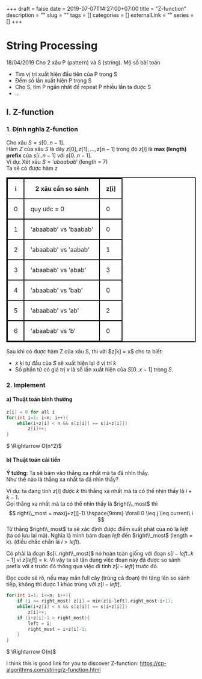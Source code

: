 +++ 
draft = false
date = 2019-07-07T14:27:00+07:00
title = "Z-function"
description = ""
slug = "" 
tags = []
categories = []
externalLink = ""
series = []
+++
<style>
    th, td {
        padding: 1.0rem;
    }
    table, th, td {
      border: 2px solid black;
    }
 </style>
# String Processing
18/04/2019
Cho 2 xâu P (pattern) và S (string). Mộ số bài toán  

- Tìm vị trí xuất hiện đầu tiên của P trong S
- Đếm số lần xuất hiện P trong S
- Cho S, tìm P ngắn nhất để repeat P nhiều lần ta được S
- ...

## I.  Z-function
### 1. Định nghĩa Z-function
Cho xâu $S = s[0..n-1]$.  
Hàm $Z$ của xâu $S$ là dãy $z[0], z[1], ..., z[n-1]$ trong đó $z[i]$ là **max (length) prefix** của $s[i..n-1]$ với $s[0..n-1]$.  
Ví dụ: Xét xâu $S = 'abaabab'$ (length = 7)  
Ta sẽ có được hàm z

<center>

 i | 2 xâu cần so sánh | z[i] 
---|-------------------|------
 0 | quy ước = 0       |  0   
 1 | 'abaabab' vs 'baabab' | 0
 2 | 'abaabab' vs 'aabab'  | 1
 3 | 'abaabab' vs 'abab'   | 3
 4 | 'abaabab' vs 'bab'    | 0
 5 | 'abaabab' vs 'ab'     | 2
 6 | 'abaabab' vs 'b'      | 0

</center>
Sau khi có được hàm Z của xâu  S, thì với $z[k] = x$ cho ta biết: 

- $x$ kí tự đầu của $S$ sẽ xuất hiện lại ở vị trí $k$
- Số phần tử có giá trị $x$ là số lần xuất hiện của $S[0..x-1]$ trong $S$.

### 2. Implement
#### a) Thuật toán bình thường
```cpp
z[i] = 0 for all i
for(int i=1; i<n; i++){
    while(i+z[i] < n && s[z[i]] == s[i+z[i]]) 
        z[i]++;
}
```
$ \Rightarrow O(n^2)$

#### b) Thuật toán cải tiến
**Ý tưởng**: Ta sẽ bám vào thằng xa nhất mà ta đã nhìn thấy.  
Như thế nào là thằng xa nhất ta đã nhìn thấy?  

Ví dụ: ta đang tính $z[i]$ được $k$ thì thằng xa nhất mà ta có thể nhìn thấy là $i+k-1$.  
Gọi thằng xa nhất mà ta có thể nhìn thấy là $right\\_most$ thì  
$$ right\\_most = max(j+z[j]-1) \hspace{9mm} \forall  0 \leq j \leq current\ i $$ 
Từ thằng $right\\_most$ ta sẽ xác định được điểm xuất phát của nó là $left$ (ta có lưu lại mà). Nghĩa là mình bám đoạn $left$ đến $right\\_most$ (length = k). (điều chắc chắn là $i > left$).  

Có phải là đoạn $s[i..right\\_most]$ nó hoàn toàn giống với đoạn $s[i-left..k-1]$ vì $z[left]
= k$. Vì vậy ta sẽ tận dụng việc đoạn này đã được so sánh prefix với $s$ trước đó thông qua việc đi tính $z[i-left]$ trước đó.  
 
Đọc code sẽ rõ, nếu may mắn full cây (trùng cả đoạn) thì tăng lên so sánh tiếp, không thì được 1 khúc trùng với $z[i-left]$.  

```cpp
for(int i=1; i<=n; i++){
    if (i <= right_most) z[i] = min(z[i-left],right_most-i+1);
    while(i+z[i] < n && s[z[i]] == s[i+z[i]]) 
        z[i]++;
    if (i+z[i]-1 > right_most){
        left = i;
        right_most = i+z[i]-1;
    }
}
```
$ \Rightarrow O(n)$

I think this is good link for you to discover Z-function: https://cp-algorithms.com/string/z-function.html